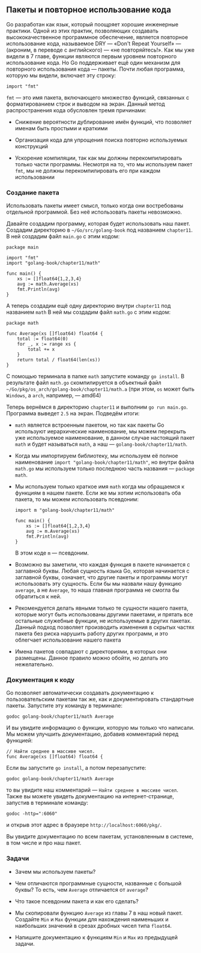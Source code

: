 ## Пакеты и повторное использование кода

Go разработан как язык, который поощряет хорошие инженерные практики. Одной из
этих практик, позволяющих создавать высококачественное программное обеспечение,
является повторное использование кода, называемое DRY — «Don't Repeat Yourself»
— (акроним, в переводе с английского) — «не повторяйтесь!». Как мы уже видели в
7 главе, функции являются первым уровнем повторного использование кода. Но Go
поддерживает ещё один механизм для повторного использования кода — пакеты. Почти
любая программа, которую мы видели, включает эту строку:

    import "fmt"

`fmt` — это имя пакета, включающего множество функций, связанных с
форматированием строк и выводом на экран. Данный метод распространения кода
обусловлен тремя причинами:

*   Снижение вероятности дублирование имён функций, что позволяет именам быть
    простыми и краткими

*   Организация кода для упрощения поиска повторно используемых конструкций

*   Ускорение компиляции, так как мы должны перекомпилировать только части
    программы. Несмотря на то, что мы используем пакет `fmt`, мы не должны
    перекомпилировать его при каждом использовании

### Создание пакета

Использовать пакеты имеет смысл, только когда они востребованы отдельной
программой. Без неё использовать пакеты невозможно.

Давайте создадим программу, которая будет использовать наш пакет. Создадим
директорию в `~/Go/src/golang-book` под названием `chapter11`. В ней создадим
файл `main.go` с этим кодом:

    package main

    import "fmt"
    import "golang-book/chapter11/math"

    func main() {
        xs := []float64{1,2,3,4}
        avg := math.Average(xs)
        fmt.Println(avg)
    }

А теперь создадим ещё одну директорию внутри `chapter11` под названием `math`
В ней мы создадим файл `math.go` с этим кодом:

    package math

    func Average(xs []float64) float64 {
        total := float64(0)
        for _, x := range xs {
            total += x
        }
        return total / float64(len(xs))
    }

C помощью терминала в папке `math` запустите команду `go install`. В результате
файл `math.go` скомпилируется в объектный файл `~/Go/pkg/os_arch/golang-book/chapter11/math.a` 
(при этом, `os` может быть `Windows`, a `arch`, например, — amd64)

Теперь вернёмся в директорию `chapter11` и выполним `go run main.go`. Программа
выведет `2.5` на экран. Подведём итоги:

*   `math` является встроенным пакетом, но так как пакеты Go используют
    иерархические наименование, мы можем перекрыть уже используемое наименование, в
    данном случае настоящий пакет `math` и будет называться `math`, а наш —
    `golang-book/chapter11/math`.

*   Когда мы импортируем библиотеку, мы используем её полное наименование 
    `import "golang-book/chapter11/math"`, но внутри файла `math.go` мы используем 
    только последнюю часть названия — `package math`.

*   Мы используем только краткое имя `math` когда мы обращаемся к функциям  в
    нашем пакете. Если же мы хотим использовать оба пакета, то мы можем использовать
    псевдоним:

    ```
    import m "golang-book/chapter11/math"

    func main() {
        xs := []float64{1,2,3,4}
        avg := m.Average(xs)
        fmt.Println(avg)
    }
    ```

    В этом коде `m` — псевдоним.

*   Возможно вы заметили, что каждая функция в пакете начинается с заглавной
    буквы. Любая сущность языка Go, которая  начинается с заглавной буквы, означает,
    что другие пакеты и программы могут использовать эту сущность. Если бы мы
    назвали нашу функцию `average`, а не `Average`, то наша главная программа не
    смогла бы обратиться к ней.

*   Рекомендуется делать явными только те сущности нашего пакета, которые могут
    быть использованы другими пакетами, и прятать все остальные служебные функции,
    не используемые в других пакетах. Данный подход позволяет производить изменения в
    скрытых частях пакета без риска нарушить работу других программ, и это облегчает
    использование нашего пакета

*   Имена пакетов совпадают с директориями, в которых они размещены. Данное
    правило можно обойти, но делать это нежелательно.

### Документация к коду

Go позволяет автоматически создавать документацию к пользовательским пакетам
так же, как и документировать стандартные пакеты. Запустите эту команду в
терминале:

    godoc golang-book/chapter11/math Average

И вы увидите информацию о функции, которую мы только что написали. Мы можем
улучшить документацию, добавив комментарий перед функцией:

    // Найти среднее в массиве чисел.
    func Average(xs []float64) float64 {

Если вы запустите `go install`, а потом перезапустите:

    godoc golang-book/chapter11/math Average

то вы увидите наш комментарий — `Найти среднее в массиве чисел`. Также вы можете
увидеть документацию на интернет-странице, запустив в терминале команду:

    godoc -http=":6060"

и открыв этот адрес в браузере `http://localhost:6060/pkg/`.

Вы увидите документацию по всем пакетам, установленным в системе, в том числе и
про наш пакет.

### Задачи

*   Зачем мы используем пакеты?

*   Чем отличаются программные сущности, названные с большой буквы? То есть, чем
    `Average` отличается от `average`?

*   Что такое псевдоним пакета и как его сделать?

*   Мы скопировали функцию `Average` из главы 7 в наш новый пакет. Создайте
    `Min` и `Max` функции для нахождения наименьших и наибольших значений в срезах
    дробных чисел типа `float64`.

*   Напишите документацию к функциям `Min` и `Max` из предыдущей задачи.
